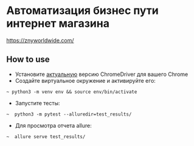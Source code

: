# Автоматизация бизнес пути интернет магазина
https://znyworldwide.com/ 


## How to use
* Установите [актуальную](https://chromedriver.chromium.org/downloads) версию ChromeDriver для вашего Chrome
* Создайте виртуальное окружение и активируйте его:
```shell script
~ python3 -m venv env && source env/bin/activate
```
* Запустите тесты:
```shell script
~  python3 -m pytest --alluredir=test_results/ 
```
* Для просмотра отчета allure:
```shell script
~  allure serve test_results/  

```
